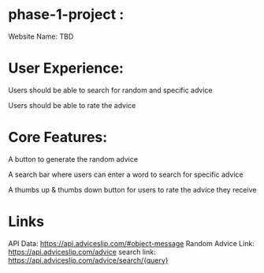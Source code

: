 # phase-1-project :

Website Name: TBD

# User Experience:

Users should be able to search for random and specific advice

Users should be able to rate the advice



# Core Features:

A button to generate the random advice

A search bar where users can enter a word to search for specific advice

A thumbs up & thumbs down button for users to rate the advice they receive


# Links
API Data: https://api.adviceslip.com/#object-message
Random Advice Link: https://api.adviceslip.com/advice
search link: https://api.adviceslip.com/advice/search/{query}